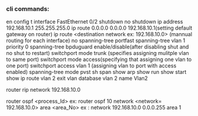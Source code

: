 ### cli commands:
 en 
 config t
 interface FastEthernet 0/2
 shutdown
 no shutdown
 ip address 192.168.10.1 255.255.255.0
 ip route 0.0.0.0 0.0.0.0 192.168.10.1(setting default gateway on router)
 ip route <destination network ex: 192.168.10.0><subnet mask><next hop interface> (mannual routing for each interface)
 no <command to remove fromt mannual route>
 spanning-tree portfast
 spanning-tree vlan 1 priority 0
 spanning-tree bpduguard enable/disable(after disabling shut and no shut to restart)
 switchport mode trunk (specifies assigning mulitple vlan to same port)
 switchport mode access(specifying that assigning one vlan to one port)
 switchport access vlan 1 (assigning vlan to port with access enabled)
 spanning-tree mode pvst
 sh span 
 show arp
 show run 
 show start
 show ip route
 vlan 2
 exit
 vlan database
 vlan 2 name Vlan2
 
 router rip
 network 192.168.10.0

 router ospf <process_Id>
    ex: router ospf 10
 network <network= 192.168.10.0> <wildcard mask = 0.0.0.255> area <area_No>
     ex : network 192.168.10.0 0.0.0.255 area 1
